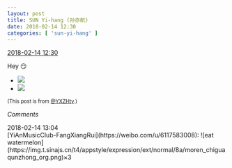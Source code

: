 ```yaml
---
layout: post
title: SUN Yi-hang (孙亦航)
date: 2018-02-14 12:30
categories: [ 'sun-yi-hang' ]
---
```


<div class="weibo-info">
  <a href="https://weibo.com/2565158051/G33YJrAqo">2018-02-14 12:30</a>
</div>

Hey :smirk:

<!-- more -->

<ul class="weibo-pic-list-1">
  <li class="weibo-pic">
    <a href="https://g.us.sinaimg.cn/000VPyLJlx07iacxs4cE0104020005wR0k010.mp4?Expires=1518607106&amp;ssig=JUmiluZx4c&amp;KID=unistore,video"><img src="https://wx2.sinaimg.cn/thumb150/98e534a3ly1fofv5gvtajg206o06oqo2.gif"/></a>
  </li>
  <li class="weibo-pic">
    <a href="https://g.us.sinaimg.cn/00395sVRlx07iacxrSeI0104020007lR0k010.mp4?Expires=1518607106&amp;ssig=oox4ZOmWn2&amp;KID=unistore,video"><img src="https://wx4.sinaimg.cn/thumb150/98e534a3ly1fofv5fnt9gg206o06oe0q.gif"/></a>
  </li>
</ul>

<small>(This post is from [@YXZHty](http://weibo.com/2565158051).)</small>

*Comments*

<div class="weibo-info">2018-02-14 13:04</div>
[YiAnMusicClub-FangXiangRui](https://weibo.com/u/6117583008): ![eat watermelon](https://img.t.sinajs.cn/t4/appstyle/expression/ext/normal/8a/moren_chiguaqunzhong_org.png)×3

